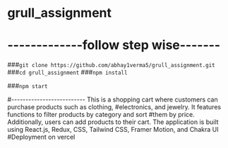﻿# grull_assignment
# -------------follow step wise-------
###`git clone https://github.com/abhay1verma5/grull_assignment.git`
###`cd grull_assignment`
###`npm install`

###`npm start`

#--------------------------
This is a shopping cart where customers can purchase products such as clothing,
#electronics, and jewelry. It features functions to filter products by category and sort
#them by price. Additionally, users can add products to their cart. The application is built using React.js, Redux, CSS, Tailwind CSS, Framer Motion, and Chakra UI
#Deployment on vercel 
